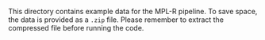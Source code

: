 This directory contains example data for the MPL-R pipeline. To save space, the data is provided as a `.zip` file. Please remember to extract the compressed file before running the code.
